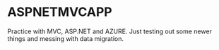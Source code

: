 # ASPNETMVCAPP
Practice with MVC, ASP.NET and AZURE.
Just testing out some newer things and messing with data migration.
